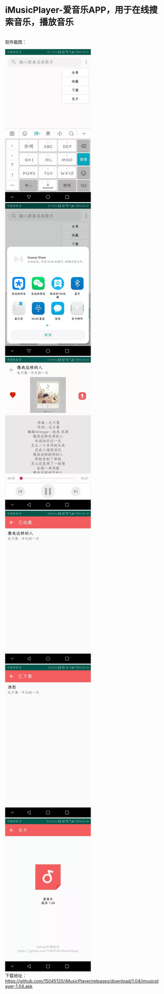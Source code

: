 # iMusicPlayer-爱音乐APP，用于在线搜索音乐，播放音乐
<br>软件截图：

<img src="https://github.com/15045120/iMusicPlayer/blob/master/docs/1.04/Screenshot_1.jpg" width="280" height="500"></img>
<img src="https://github.com/15045120/iMusicPlayer/blob/master/docs/1.04/Screenshot_2.jpg" width="280" height="500"></img>
<img src="https://github.com/15045120/iMusicPlayer/blob/master/docs/1.04/Screenshot_3.jpg" width="280" height="500"></img>
<img src="https://github.com/15045120/iMusicPlayer/blob/master/docs/1.04/Screenshot_4.jpg" width="280" height="500"></img>
<img src="https://github.com/15045120/iMusicPlayer/blob/master/docs/1.04/Screenshot_5.jpg" width="280" height="500"></img>
<img src="https://github.com/15045120/iMusicPlayer/blob/master/docs/1.04/Screenshot_6.jpg" width="280" height="500"></img>
<br>下载地址：
https://github.com/15045120/iMusicPlayer/releases/download/1.04/imusicplayer-1.04.apk
